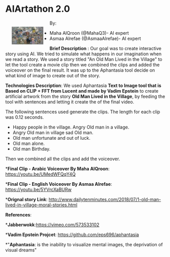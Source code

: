 # AIArtathon 2.0

<img src="https://github.com/AsmaaAlrefae/AIArtathon2/blob/main/Final%20End%20Image.png?raw=true" style="float: left; margin: 20px; height: 55px" img style="height; 200px width; 200px">


By:

* Maha AlQroon (@MahaQ3)- AI expert
* Asmaa Alrefae (@AsmaaAlrefae)- AI expert


__Brief Description__ :
Our goal was to create interactive story using AI. We tried to simulate what happens in our imagination when we read a story. We used a story titled "An Old Man Lived in the Village" to let the tool create a movie clip then we combined the clips and added the voiceover on the final result. It was up to the Aphantasia tool decide on what kind of image to create out of the story.

__Technologies Description__:
We used Aphantasia __Text to Image tool that is Based on CLIP + FFT from Lucent and made by Vadim Epstein__ to create artificial artwork from the story __Old Man Lived in the Village__, by feeding the tool with sentences and letting it create the of the final video.

The following sentences used generate the clips. The length for each clip was 0.12 seconds.

* Happy people in the village. Angry Old man in a village.
* Angry Old man in village sad Old man.
* Old man unfortunate and out of luck. 
* Old man alone.
* Old man Birthday.

Then we combined all the clips and add the voiceover.

*__Final Clip - Arabic Voiceover By Maha AlQroon__: https://youtu.be/UMedWFQqY4Q


*__Final Clip - English Voiceover By Asmaa Alrefae__: https://youtu.be/5YVrcXaBURw


*__Orignal story Link__: http://www.dailytenminutes.com/2018/07/1-old-man-lived-in-village-moral-stories.html





__References__: 


*__Jabberwokk__:https://vimeo.com/573533102


*__Vadim Epstein Projcet__: https://github.com/eps696/aphantasia


*"__Aphantasia__: is the inability to visualize mental images, the deprivation of visual dreams"

